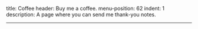 title: Coffee
header: Buy me a coffee.
menu-position: 62
indent: 1
description: A page where you can send me thank-you notes.

---


